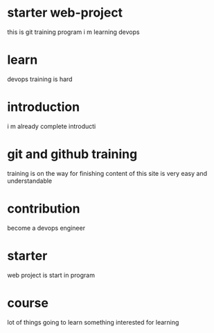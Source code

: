 # starter web-project
this is git training program
i m learning devops
# learn 
devops training is hard

# introduction
i m already complete introducti
# git and github training
training is on the way for finishing
content of this site is very easy and understandable
# contribution 
become a devops engineer
# starter
web project is start in program
# course
lot of things going to learn
something interested for learning
